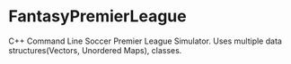 # FantasyPremierLeague
C++ Command Line Soccer Premier League Simulator. Uses multiple data structures(Vectors, Unordered Maps), classes.
